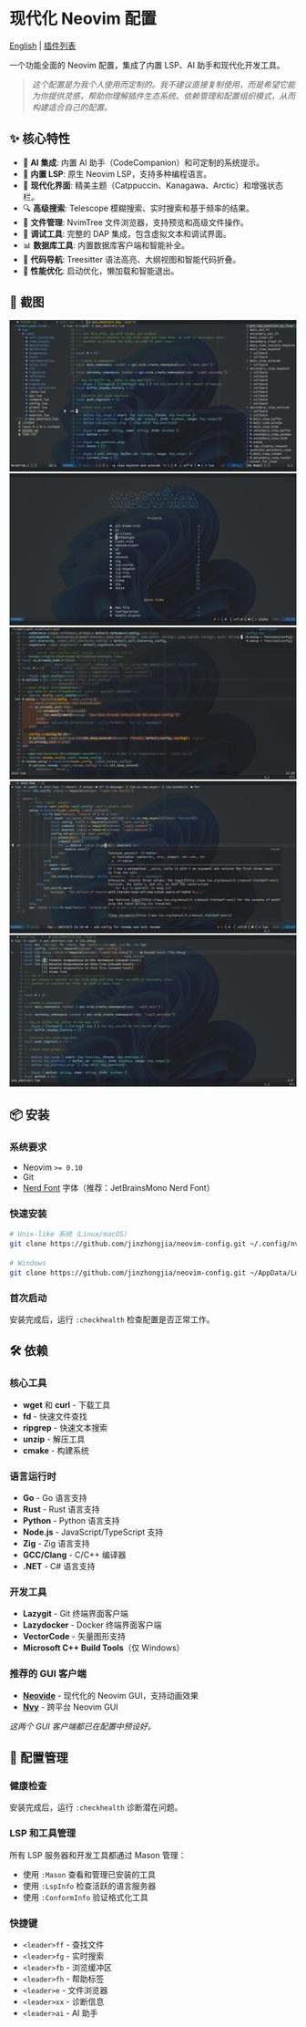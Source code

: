 # 现代化 Neovim 配置

[English](https://github.com/jinzhongjia/neovim-config/blob/main/Readme.md) | [插件列表](https://github.com/jinzhongjia/neovim-config/blob/main/plugin_list.md)

一个功能全面的 Neovim 配置，集成了内置 LSP、AI 助手和现代化开发工具。

> *这个配置是为我个人使用而定制的。我不建议直接复制使用，而是希望它能为你提供灵感，帮助你理解插件生态系统、依赖管理和配置组织模式，从而构建适合自己的配置。*

## ✨ 核心特性

- 🧠 **AI 集成**: 内置 AI 助手（CodeCompanion）和可定制的系统提示。
- 🔧 **内置 LSP**: 原生 Neovim LSP，支持多种编程语言。
- 🎨 **现代化界面**: 精美主题（Catppuccin、Kanagawa、Arctic）和增强状态栏。
- 🔍 **高级搜索**: Telescope 模糊搜索、实时搜索和基于频率的结果。
- 📁 **文件管理**: NvimTree 文件浏览器，支持预览和高级文件操作。
- 🐛 **调试工具**: 完整的 DAP 集成，包含虚拟文本和调试界面。
- 📊 **数据库工具**: 内置数据库客户端和智能补全。
- 🎯 **代码导航**: Treesitter 语法高亮、大纲视图和智能代码折叠。
- 🚀 **性能优化**: 启动优化，懒加载和智能退出。

## 📸 截图

![概览](https://github.com/jinzhongjia/neovim-config/blob/main/pic/overview.png?raw=true)
![仪表板](https://github.com/jinzhongjia/neovim-config/blob/main/pic/dash.png?raw=true)
![定义跳转](https://github.com/jinzhongjia/neovim-config/blob/main/pic/definition.png?raw=true)
![悬停提示](https://github.com/jinzhongjia/neovim-config/blob/main/pic/hover.png?raw=true)
![代码操作](https://github.com/jinzhongjia/neovim-config/blob/main/pic/code_action.png?raw=true)

## 📦 安装

### 系统要求
- Neovim `>= 0.10`
- Git
- [Nerd Font](https://www.nerdfonts.com/) 字体（推荐：JetBrainsMono Nerd Font）

### 快速安装

```bash
# Unix-like 系统（Linux/macOS）
git clone https://github.com/jinzhongjia/neovim-config.git ~/.config/nvim

# Windows
git clone https://github.com/jinzhongjia/neovim-config.git ~/AppData/Local/nvim
```

### 首次启动
安装完成后，运行 `:checkhealth` 检查配置是否正常工作。

## 🛠️ 依赖

### 核心工具
- **wget** 和 **curl** - 下载工具
- **fd** - 快速文件查找
- **ripgrep** - 快速文本搜索
- **unzip** - 解压工具
- **cmake** - 构建系统

### 语言运行时
- **Go** - Go 语言支持
- **Rust** - Rust 语言支持
- **Python** - Python 语言支持
- **Node.js** - JavaScript/TypeScript 支持
- **Zig** - Zig 语言支持
- **GCC/Clang** - C/C++ 编译器
- **.NET** - C# 语言支持

### 开发工具
- **Lazygit** - Git 终端界面客户端
- **Lazydocker** - Docker 终端界面客户端
- **VectorCode** - 矢量图形支持
- **Microsoft C++ Build Tools**（仅 Windows）

### 推荐的 GUI 客户端
- [**Neovide**](https://neovide.dev/) - 现代化的 Neovim GUI，支持动画效果
- [**Nvy**](https://github.com/RMichelsen/Nvy) - 跨平台 Neovim GUI

*这两个 GUI 客户端都已在配置中预设好。*

## 🔧 配置管理

### 健康检查
安装完成后，运行 `:checkhealth` 诊断潜在问题。

### LSP 和工具管理
所有 LSP 服务器和开发工具都通过 Mason 管理：
- 使用 `:Mason` 查看和管理已安装的工具
- 使用 `:LspInfo` 检查活跃的语言服务器
- 使用 `:ConformInfo` 验证格式化工具

### 快捷键
- `<leader>ff` - 查找文件
- `<leader>fg` - 实时搜索
- `<leader>fb` - 浏览缓冲区
- `<leader>fh` - 帮助标签
- `<leader>e` - 文件浏览器
- `<leader>xx` - 诊断信息
- `<leader>ai` - AI 助手
